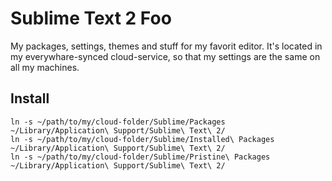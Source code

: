 # Sublime Text 2 Foo

My packages, settings, themes and stuff for my favorit editor. It's located in my everywhare-synced cloud-service, so that my settings are the same on all my machines.

## Install

```
ln -s ~/path/to/my/cloud-folder/Sublime/Packages ~/Library/Application\ Support/Sublime\ Text\ 2/
ln -s ~/path/to/my/cloud-folder/Sublime/Installed\ Packages ~/Library/Application\ Support/Sublime\ Text\ 2/
ln -s ~/path/to/my/cloud-folder/Sublime/Pristine\ Packages ~/Library/Application\ Support/Sublime\ Text\ 2/
```